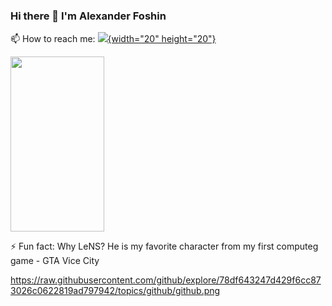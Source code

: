 ### Hi there 👋 I'm Alexander Foshin

📫 How to reach me: [![](https://raw.githubusercontent.com/gilbarbara/logos/main/logos/telegram.svg){width="20" height="20"}](https://t.me/alexander_foshin)

<img src="https://raw.githubusercontent.com/gilbarbara/logos/main/logos/telegram.svg" width="150" height="280">

⚡ Fun fact: Why LeNS? He is my favorite character from my first computeg game - GTA Vice City

<!--
**LeNS793/LeNS793** is a ✨ _special_ ✨ repository because its `README.md` (this file) appears on your GitHub profile.

Here are some ideas to get you started:

- 🔭 I’m currently working on ...
- 🌱 I’m currently learning ...
- 👯 I’m looking to collaborate on ...
- 🤔 I’m looking for help with ...
- 💬 Ask me about ...

- 😄 Pronouns: ...

-->
https://raw.githubusercontent.com/github/explore/78df643247d429f6cc873026c0622819ad797942/topics/github/github.png
